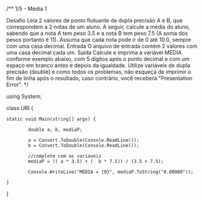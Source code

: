 /**
1/5 - Média 1

 Desafio
    Leia 2 valores de ponto flutuante de dupla precisão A e B, 
 que correspondem a 2 notas de um aluno. A seguir, calcule a média 
 do aluno, sabendo que a nota A tem peso 3.5 e a nota B tem peso 7.5 
 (A soma dos pesos portanto é 11). Assuma que cada nota pode ir de 0 
 até 10.0, sempre com uma casa decimal.
 Entrada
    O arquivo de entrada contém 2 valores com uma casa decimal cada um.
 Saída
    Calcule e imprima a variável MEDIA conforme exemplo abaixo, com 5 
 dígitos após o ponto decimal e com um espaço em branco antes e depois 
 da igualdade. Utilize variáveis de dupla precisão (double) e como todos 
 os problemas, não esqueça de imprimir o fim de linha após o resultado, 
 caso contrário, você receberá "Presentation Error".
*/

using System; 

class URI {

    static void Main(string[] args) { 

            double a, b, mediaP;

            a = Convert.ToDouble(Console.ReadLine());
            b = Convert.ToDouble(Console.ReadLine());
            
            //complete com as variaveis
            mediaP = (( a * 3.5) + (  b * 7.5)) / (3.5 + 7.5);

            Console.WriteLine("MEDIA = {0}", mediaP.ToString("0.00000"));

    }

}